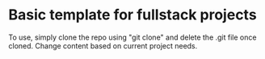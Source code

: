 # Basic template for fullstack projects

To use, simply clone the repo using "git clone" and delete the .git file once cloned.
Change content based on current project needs.